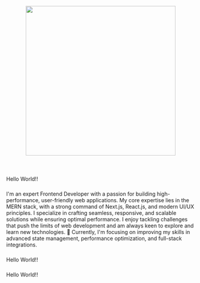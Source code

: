 <br clear="both">

<div align="center">
  <img height="400" src="https://i.ibb.co.com/dsYWyjzm/Th-Future-1.jpg"  />
</div>

###

<br clear="both">

<p align="left">Hello World!!</p>

###

<p align="left">I'm an expert Frontend Developer with a passion for building high-performance, user-friendly web applications. My core expertise lies in the MERN stack, with a strong command of Next.js, React.js, and modern UI/UX principles. I specialize in crafting seamless, responsive, and scalable solutions while ensuring optimal performance. I enjoy tackling challenges that push the limits of web development and am always keen to explore and learn new technologies. 🚀 Currently, I'm focusing on improving my skills in advanced state management, performance optimization, and full-stack integrations.</p>

###

<p align="left">Hello World!!</p>

###

<p align="left">Hello World!!</p>

###
